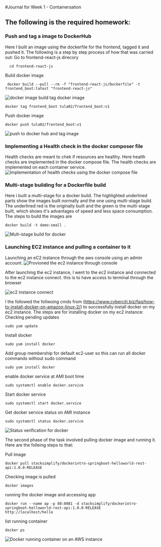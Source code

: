 #Journal for Week 1 - Containersation
## The following is the required homework:
 
 ### Push and tag a image to DockerHub

Here I built an image using the dockerfile for the frontend, tagged it and pushed it. The following is a step by step process of how that was carried out:
Go to frontend-react-js direcory
```
  cd frontend-react-js
```
Build docker image
```
 docker build --pull --rm -f "frontend-react-js/Dockerfile" -t frontend_boot:latest "frontend-react-js"
 ```
 ![docker image build](images/image_created.png)
tag docker image
 ```
 docker tag frontend_boot tula02/frontend_boot:v1
 ```

Push docker image
```
docker push tula02/frontend_boot:v1
```
![push to docker hub and tag image ](images/image_detail.png)

### Implementing a Health check in the docker composer file
Health checks are meant to chek if resources are healthy. Here health checks are implemented in the docker compose file.
The health checks are implemented on each container service.
![Implementation of health checks using the docker compose file ](images/Health_check.png)

### Multi-stage building for a Dockerfile build

Here i built a multi-stage for a docker build. The highlighted underlined parts show the images built normally and the one using multi-stage build. The underlined red is the originally built and the green is the multi-stage built, which shows it's advantages of speed and less space consumption. The steps to build the images are 
```
docker build -t demo:small .
```
![Mult-istage build for docker ](images/multistage_docker.png)

### Launching EC2 instance and pulling a container to it

Launching an eC2 instance  through the aws console using an admin account. 
![Provioned the ec2 instance through console ](images/multistage_docker.png)

After launching the ec2 instance, I went to the ec2 instance and connected to the ec2 instance connect. this is to have access to terminal through the browser

![ec2 instance connect ](images/dockerinstance.png)

I the followed the follwoing cmds from  (https://www.cyberciti.biz/faq/how-to-install-docker-on-amazon-linux-2/) to successfully install docker on my ec2 instance.
The steps are for installing docker on my ec2 instance:
Checking pending updates
```
sudo yum update
```
Install docker
 ```
sudo yum install docker
```
Add group membership for default ec2-user so this can run all docker commands without sudo command
 ```
sudo yum install docker
```
enable docker service at AMI boot time
````
sudo systemctl enable docker.service

````

Start docker service

````
sudo systemctl start docker.service

````

Get docker service status on AMI instance

````
sudo systemctl status docker.service

````
![Status verification for docker ](images/verification.png)

The second phase of the task involved pulling docker image and running it. Here are the folleing steps to that:

Pull image 

````
docker pull stacksimplify/dockerintro-springboot-helloworld-rest-api:1.0.0-RELEASE

````
Checking image is pulled
````
docker images
````
running the docker image and accessing app
````
docker run --name ap -p 80:8081 -d stacksimplify/dockerintro-springboot-helloworld-rest-api:1.0.0-RELEASE
http://localhost/hello
````
list running container
````
docker ps
````

![Docker running container on an AWS instance ](images/image.png)